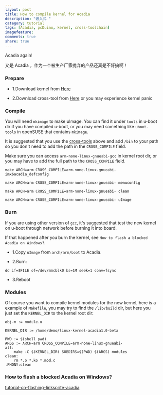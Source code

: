 ```yaml
---
layout: post
title: How to compile kernel for Acadia
description: "嵌入式 "
category: tutorial
tags: [Acadia, pcDuino, kernel, cross-toolchain]
imagefeature:
comments: true
share: true
---
```

Acadia again!

又是 Acadia ，作为一个被生产厂家抛弃的产品还真是不好搞啊！

<!--more-->

### Prepare

* 1.Download kernel from [Here](https://github.com/linksprite/linux-kernel-acadia1.0-beta/)

* 2.Download cross-tool from [Here](https://github.com/embest-tech/fsl-linaro-toolchain/) or you may experience kernel panic

### Compile

You will need `mkimage` to make uImage. You can find it under `tools` in u-boot dir if you have compiled u-boot, 
or you may need something like `uboot-tools` in openSUSE that contains `mkimage`.

It is suggested that you use the [cross-tools](https://github.com/embest-tech/fsl-linaro-toolchain/) above and 
add `/bin` to your path so you don't need to add the path in the `CROSS_COMPILE` field.

Make sure you can access `arm-none-linux-gnueabi-gcc` in kernel root dir, 
or you may have to add the full path to the `CROSS_COMPILE` field.

```
make ARCH=arm CROSS_COMPILE=arm-none-linux-gnueabi- imx6acadia_defconfig

make ARCH=arm CROSS_COMPILE=arm-none-linux-gnueabi- menuconfig

make ARCH=arm CROSS_COMPILE=arm-none-linux-gnueabi- clean

make ARCH=arm CROSS_COMPILE=arm-none-linux-gnueabi- uImage
```

### Burn

If you are using other version of `gcc`, it's suggested that test the new kernel on u-boot through network before burning it into board.

If that happened after you burn the kernel, see `How to flash a blocked Acadia on Windows?`.

* 1.Copy `uImage` from `arch/arm/boot` to Acadia.

* 2.Burn:

```
dd if=$FILE of=/dev/mmcblk0 bs=1M seek=1 conv=fsync
```

* 3.Reboot

### Modules

Of course you want to compile kernel modules for the new kernel, here is a example of `Makefile`,
you may try to find the `/lib/build` dir, but here you just set the `KERNEL_DIR` to the kernel root dir:


```
obj-m := module.o

KERNEL_DIR := /home/demo/linux-kernel-acadia1.0-beta

PWD := $(shell pwd)
ARGS := ARCH=arm CROSS_COMPILE=arm-none-linux-gnueabi-
all:
    make -C $(KERNEL_DIR) SUBDIRS=$(PWD) $(ARGS) modules
clean:
    rm *.o *.ko *.mod.c
.PHONY:clean
```


### How to flash a blocked Acadia on Windows?

[tutorial-on-flashing-linksprite-acadia](http://learn.linksprite.com/acadia/tutorial-on-flashing-linksprite-acadia/)
